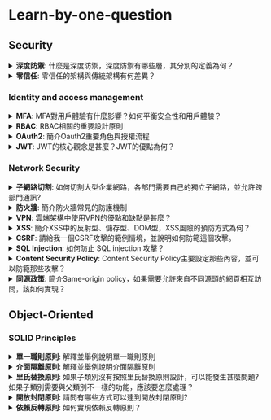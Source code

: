 # Learn-by-one-question

<h2>Security</h2>

<details id='defenseInDepth'>
  <summary><b>深度防禦</b>: 什麼是深度防禦，深度防禦有哪些層，其分別的定義為何？</summary>
<br>
<b>Answer:</b>  

- Physical: 在真實世界保護設備之安全
- Identity & access: 確保資料存取符合認證與授權並以RBAC為標準
- Perimeter: 防禦DDOS、防火牆
- Network: 只允許必要的IP範圍提供存取、子網路切割
- Compute: 確保作業系統保持更新、沒有惡意程式碼
- Application: 確保程式沒有安全性弱點，沒有存放敏感資料
- Data: 確保資料存取受到保護
</details>

<details>
  <summary><b>零信任</b>: 零信任的架構與傳統架構有何差異？</summary>
<br>
<b>Answer:</b> 

傳統架構只把防火牆與身分認證設置於網路邊界，進入內網後即信任該使用者的身分。
而零信任架構以切割多層網路，隨時假定前一層可能已經被滲透。在不同層與不同服務之間，仍然設置防火牆、白名單、帳號安全認證、最小授權原則，並時時監控危險徵兆，於邊界網路也通常會設置MFA。
</details>

### Identity and access management

<details id='MFA'>
  <summary><b>MFA</b>: MFA對用戶體驗有什麼影響？如何平衡安全性和用戶體驗？</summary>
<br>
<b>Answer:</b>  

由於需要通過多種驗證方式才能夠通過驗證，因此使用者的體驗會較差。為了平衡安全性，可以採用簡化使用者操作的驗證方式，例如Passwordless的方式，Passwordless可採用手機裝置偕同驗證，或是指紋的方式來確認使用者的身分。或是採用Conditional access的方式，智能的判斷使用者當下的位置、動作若有較高疑慮，則需要通過更多的驗證。
</details>

<details id='RBAC'>
  <summary><b>RBAC</b>: RBAC相關的重要設計原則</summary>
<br>
<b>Answer:</b>  

- 以角色為基礎的存取原則 (Role based access control)：取代傳統以動作為基礎的權限控管架構，以抽象化的各系統角色為基礎，進行權限控管。設定該角色可執行的動作清單，再分配人員至角色。減少權限控管的複雜度並降低錯誤的可能性。
- 最小權限原則 (Least privilege)：應該給予該角色所需的最小權限，以減少過度提供權限的安全性風險。
- 分離職責原則 (Separation of duties)：減少不同角色間的權限重疊度，減少特定角色被滲透或內部成員濫用權力的風險。
- 分層權限原則：針對資源的重要性與敏感度，設定不同的權限控管層級。謹慎控管高層級權限的授權範圍，以減少高風險資源的被濫用或洩漏的風險。
</details>



<details id='OAuth2'>
  <summary><b>OAuth2</b>: 簡介Oauth2重要角色與授權流程</summary>
<br>
<b>Answer:</b>  

角色包含：客戶端、資源提供者、授權提供者
授權流程：

1. 客戶端向資源提供者請求資源
2. 資源提供者判斷客戶端無權限資料，請客戶端重新導向到授權提供者。
3. 客戶端向授權提供者完成身分認證，授權提供者發給以其私鑰簽署的Access Token
4. 客戶端拿著Access Token向資源提供者請求資源
5. 資源提供者使用公鑰判斷Access Token有效，並且效期與內容無誤。允許存取資源。
</details>


<details id='JWT'>
  <summary><b>JWT</b>: JWT的核心觀念是甚麼？JWT的優點為何？</summary>
<br>
<b>Answer:</b>  

- JWT的核心觀念將授權資訊與簽章內容以一個開放的標準共同存放，讓這個授權資訊易於交換。
- 優點：
  - 無狀態：JWT本身即包含授權資訊與簽章內容，伺服器不需要存放額外資訊，提高伺服器容錯與伸縮性
  - 安全性高：JWT包含簽章資訊，防止資料被竄改
  - 跨域使用：將JWT放入HTTP Header的Authorization之中，即可跨domain進行身分認證
  - 跨平台使用：JSON標準格式，各環境都易於產生與驗證
  - 可擴展：JWT可放置自定義屬性，提供更多授權資訊
</details>

### Network Security

<details id='sub-network'>
  <summary><b>子網路切割</b>: 如何切割大型企業網路，各部門需要自己的獨立子網路，並允許跨部門通訊?</summary>
<br>
<b>Answer:</b>  

- 分割：按照每個部門預計大小切割網域
- 連結：統計部門間連線需求，並預估流量大小，設定足夠的路由器
- 備援：當監測到停止服務時，自動切到備援的網路與路由器
- 資安
  - 在網域之間設置防火牆，並開放允許通訊的IP白名單，留存網路傳輸紀錄
  - IDS (入侵偵測系統)：監控網路流量，偵測入侵威脅
  - IPS (入侵防禦系統)：監控網路設備，偵測可疑流量與執行的可疑指令
</details>


<details id='firewall'>
  <summary><b>防火牆</b>: 簡介防火牆常見的防護機制</summary>
<br>
<b>Answer:</b>  

- 第4層防火牆
  - 允許特定IP
  - 允許特定Port
- 第7層防火牆
  - 允許特定網址
  - 允許特定header
  - Web application firewall
    - 檢查是否有XSS, SQL injectction等攻擊字串
  - 狀態機防火牆
    - 紀錄此IP前後行為，判斷是否有風險
</details>



<details id='vpn'>
  <summary><b>VPN</b>: 雲端架構中使用VPN的優點和缺點是甚麼？</summary>
<br>
<b>Answer:</b>  

優點：

- 可以在公共網路之上建立安全的加密連線。
- 建立多個不同區域的私有網路間的通訊
- 讓遠端工作者可以安全的連接私有網路
- 可提供網路應用程式額外的一層安全防護

缺點：

- 由於加解密需要計算資源，所以會減慢傳輸速度。
- 技術較複雜且需要額外連接設備，因此管理與架設成本更高
- VPN設施有被DDOS等網路攻擊的風險
</details>


<details id='xss'>
  <summary><b>XSS</b>: 簡介XSS中的反射型、儲存型、DOM型，XSS風險的預防方式為何？</summary>
<br>
<b>Answer:</b>  

- 反射型：超連結網址、cookie或表單中包含XSS字串，若後端使用這些資料動態組成前端網頁，則顯示網頁時XSS程式被執行。
- 儲存型：若DB資料包含XSS字串，由DB資料動態組成前端網頁時，網頁執行XSS程式。
- DOM型：若Ajxx回傳XSS字串。當使用此字串直接放入網站DOM時，網頁執行XSS程式。

預防XSS的方式為
- 以CSP（Content Security Policy）限制網頁執行具有風險性的內容
- 對輸出資料進行HTML encoding，避免顯示具有風險性的內容
- 檢查傳到後端的資料，避免使用、儲存具有風險性的內容
</details>

<details id='CSRF'>
  <summary><b>CSRF</b>: 請給我一個CSRF攻擊的範例情境，並說明如何防範這個攻擊。</summary>
<br>
<b>Answer:</b>  

攻擊的範例情境如下：
背景: 使用者在已經登入攻擊目標網站的情況下，瀏覽器存有此網站的cookie。
攻擊: 使用者造訪高風險網站，此網站有一個圖片或超連結將會發送帶有攻擊內容的Request給攻擊網站。
此時由於Request中帶有原本的登入時獲得的cookie，因此目標網站信任此request，因此遭受攻擊。
防範此攻擊的方式是

1. Server端檢查request header中的origin是不是同一domain，若不通過則捨棄此request
2. Server端產生網頁時，固定都會生成一個CSRF token，此token存放於session而非cookie。每次請求時，都需要攜帶此token以判斷是否來自正確的網頁。
</details>

<details id='sql-injection'>
  <summary><b>SQL Injection</b>: 如何防止 SQL injection 攻擊？</summary>
<br>
<b>Answer:</b>  

SQL injection 攻擊是指直接把不可信任的變數直接串上 SQL 字串，若此變數內含攻擊內容，則資料庫可能會被攻擊或取出未經授權的資料。避免 SQL injection 的方法有兩種：

1. 不要直接把不可信任的變數串上 SQL 字串，而是使用元件傳遞變數的方式。例如，在 Java 中可以使用 PreparedStatement 來傳遞變數：
    
    有SQL injection 風險的範例
    
    ```java
    String title = request.getParameter("title"); // 從前端傳來的變數
    String sql = "SELECT * FROM booking WHERE title = " + title;
    Statement stmt = conn.createStatement();
    stmt.executeQuery(sql);
    ```
    
    修正後的範例
    
    ```java
    String title = request.getParameter("title"); // 從前端傳來的變數
    String sql = "SELECT * FROM booking WHERE title = ?";
    PreparedStatement stmt = conn.prepareStatement(sql);
    stmt.setString(1, title);
    stmt.executeQuery();
    ```
    
2. 檢查不可信任的變數是否包含危險字串或非預期的內容，例如單引號、分號等。如果包含危險字串，則拋出錯誤或進行適當的處理。
</details>


<details id='csp'>
  <summary><b>Content Security Policy</b>: Content Security Policy主要設定那些內容，並可以防範那些攻擊？</summary>
<br>
<b>Answer:</b>  

Content Security Policy(CSP)可以分別設定各種資源允許載入的來源，以及是否允許inline js和css，也可以設定是否僅允許HTTPS請求。藉由CSP可以防範XSS, 跨站請求偽造等攻擊。
</details>


<details id='same-origin-policy'>
  <summary><b>同源政策</b>: 簡介Same-origin policy，如果需要允許來自不同源頭的網頁相互訪問，該如何實現？</summary>
<br>
<b>Answer:</b>  

Same-origin policy是一種瀏覽器安全機制，此機制不允許其他網域的js存取目前網站的cookie, dom, localStorage, indexedDB，呼叫其他網域的ajax也會受到限制。以減少XSS, cookie洩漏等外部攻擊的風險。
如果想要存取其他網域的資源，可以通過跨域資源共享(CORS)實現。CORS藉由response header增加Access-Control-Allow-Origin來允許其他網域的資源。
</details>

<h2 id="object-oriented">Object-Oriented</h2>

### SOLID Principles

<details id='SRP'>
  <summary><b>單一職則原則</b>: 解釋並舉例說明單一職則原則</summary>
<br>
<b>Answer:</b>  

一段程式，例如：類別、介面或函數應該只負責單一職責，以減少程式耦合度、提高可讀性、可維護性、可測試性。
例如，假設有一個書籍訂單系統，訂單管理、訂單正確性檢查、訂單SQL應分為不同的類別。
</details>


<details id='ISP'>
  <summary><b>介面隔離原則</b>: 解釋並舉例說明介面隔離原則</summary>
<br>
<b>Answer:</b>  

為了提高程式碼的可讀性與可維護性，類別不應該強制實作其不需要的方法。因此，若在某些情況下，某個介面的某些功能不需要被實作，這個介面應該被拆分為多個介面。舉例來說，如果原本有一個負責查詢與修改資料的介面叫做DataManager，但有些情況只需要實作查詢介面，那麼DataManager 應該被拆分為DataReader 與DataModifier 兩個介面。
</details>

<details id='LSP'>
  <summary><b>里氏替換原則</b>: 如果子類別沒有按照里氏替換原則設計，可以能發生甚麼問題? 如果子類別需要與父類別不一樣的功能，應該要怎麼處理？</summary>
<br>
<b>Answer:</b>  

如果子類別沒有按照里氏替換原則。由於其他程式並不 一定知道此父類別程式的具體實作類別，當子類別的行為與父類別有衝突時，呼叫的程式可能會產生錯誤。子類別應該保持與父類別的行為一致，只是針對細節做出更多補充。如果真的需要不同的功能，代表應該分出不同的類別，而不在此父類別的繼承。
</details>

<details id='OCP'>
  <summary><b>開放封閉原則</b>: 請問有哪些方式可以達到開放封閉原則?</summary>
<br>
<b>Answer:</b>  

開放封閉原則是指應該對擴展功能開放，並對現有程式修改封閉。為達到此原則，可以使用繼承、多型或設計模式等方式實現
具體來說，包含下列幾種常見方式

1. 繼承: 子類別可以在繼承父類別現有功能的情況下，針對差異的部分進行覆寫。實作介面也可以達到類似的作法。
2. 多型: 同樣的一個方法，在不同傳入值的情況下，可有不同的實作。因此增加不同的傳入值，以處理不同的情況，以避免改變現有方法。
3. 設計模式中有許多針對彈性設計的經典解法，像是可以使用Builder模式以提供彈性建立物件的方式；Decortor模式可以動態添加額外功能；依賴注入模式將變動的邏輯抽成獨立的介面，依照傳入的介面實作不同，而有不同的處理邏輯。
</details>


<details id='DIP'>
  <summary><b>依賴反轉原則</b>: 如何實現依賴反轉原則？</summary>
<br>
<b>Answer:</b>  

依賴反轉原則是指高階模組使用元件時，元件只需指定回傳的介面，而非具體的類別。以減少程式偶合度。
具體實現實現依賴反轉原則的方式可通過

1. 依賴注入：元件指定回傳的介面，使用時元件動態決定類別的實現方式，而非由高階模組決定類別的實現方式。或元件提供setter方法。
2. 依賴尋找：使用例如Spring的容器管理機制，由容器動態回傳該類別的實作物件。
</details>

<!--Template
<details id=''>
  <summary><b></b>: </summary>
<br>
<b>Answer:</b>  


</details>
-->
